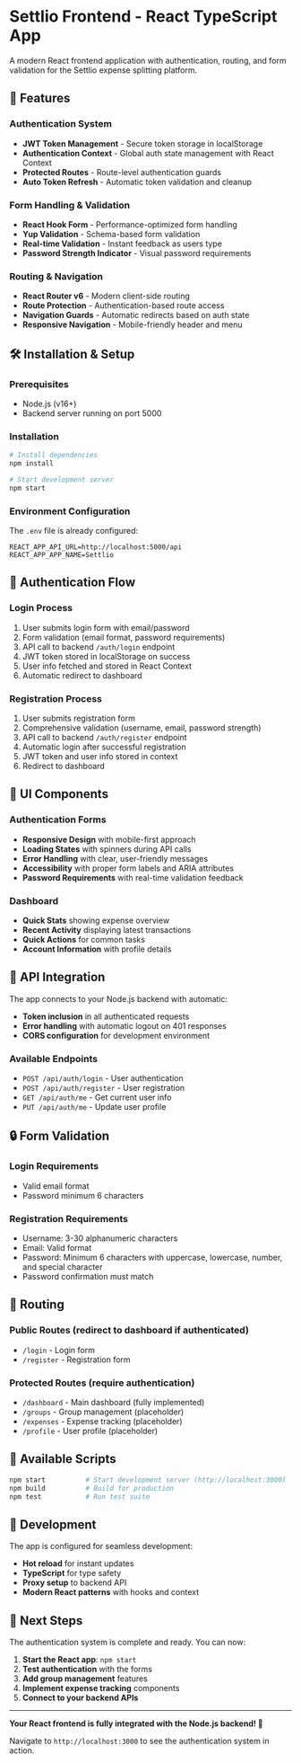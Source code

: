 # Settlio Frontend - React TypeScript App

A modern React frontend application with authentication, routing, and form validation for the Settlio expense splitting platform.

## 🚀 Features

### **Authentication System**
- **JWT Token Management** - Secure token storage in localStorage
- **Authentication Context** - Global auth state management with React Context  
- **Protected Routes** - Route-level authentication guards
- **Auto Token Refresh** - Automatic token validation and cleanup

### **Form Handling & Validation**
- **React Hook Form** - Performance-optimized form handling
- **Yup Validation** - Schema-based form validation
- **Real-time Validation** - Instant feedback as users type
- **Password Strength Indicator** - Visual password requirements

### **Routing & Navigation**
- **React Router v6** - Modern client-side routing
- **Route Protection** - Authentication-based route access
- **Navigation Guards** - Automatic redirects based on auth state
- **Responsive Navigation** - Mobile-friendly header and menu

## 🛠 Installation & Setup

### **Prerequisites**
- Node.js (v16+)
- Backend server running on port 5000

### **Installation**
```bash
# Install dependencies
npm install

# Start development server  
npm start
```

### **Environment Configuration**
The `.env` file is already configured:
```env
REACT_APP_API_URL=http://localhost:5000/api
REACT_APP_APP_NAME=Settlio
```

## 🔐 Authentication Flow

### **Login Process**
1. User submits login form with email/password
2. Form validation (email format, password requirements)
3. API call to backend `/auth/login` endpoint
4. JWT token stored in localStorage on success
5. User info fetched and stored in React Context
6. Automatic redirect to dashboard

### **Registration Process**  
1. User submits registration form
2. Comprehensive validation (username, email, password strength)
3. API call to backend `/auth/register` endpoint
4. Automatic login after successful registration
5. JWT token and user info stored in context
6. Redirect to dashboard

## 🎨 UI Components

### **Authentication Forms**
- **Responsive Design** with mobile-first approach
- **Loading States** with spinners during API calls
- **Error Handling** with clear, user-friendly messages
- **Accessibility** with proper form labels and ARIA attributes
- **Password Requirements** with real-time validation feedback

### **Dashboard**
- **Quick Stats** showing expense overview
- **Recent Activity** displaying latest transactions  
- **Quick Actions** for common tasks
- **Account Information** with profile details

## 📡 API Integration

The app connects to your Node.js backend with automatic:
- **Token inclusion** in all authenticated requests
- **Error handling** with automatic logout on 401 responses
- **CORS configuration** for development environment

### **Available Endpoints**
- `POST /api/auth/login` - User authentication
- `POST /api/auth/register` - User registration
- `GET /api/auth/me` - Get current user info
- `PUT /api/auth/me` - Update user profile

## 🔒 Form Validation

### **Login Requirements**
- Valid email format
- Password minimum 6 characters

### **Registration Requirements**
- Username: 3-30 alphanumeric characters
- Email: Valid format
- Password: Minimum 6 characters with uppercase, lowercase, number, and special character
- Password confirmation must match

## 🚦 Routing

### **Public Routes** (redirect to dashboard if authenticated)
- `/login` - Login form
- `/register` - Registration form

### **Protected Routes** (require authentication)
- `/dashboard` - Main dashboard (fully implemented)
- `/groups` - Group management (placeholder)
- `/expenses` - Expense tracking (placeholder)
- `/profile` - User profile (placeholder)

## 🚀 Available Scripts

```bash
npm start          # Start development server (http://localhost:3000)
npm build          # Build for production
npm test           # Run test suite
```

## 🔧 Development

The app is configured for seamless development:
- **Hot reload** for instant updates
- **TypeScript** for type safety
- **Proxy setup** to backend API  
- **Modern React patterns** with hooks and context

## 🎯 Next Steps

The authentication system is complete and ready. You can now:

1. **Start the React app**: `npm start`
2. **Test authentication** with the forms
3. **Add group management** features
4. **Implement expense tracking** components
5. **Connect to your backend APIs**

---

**Your React frontend is fully integrated with the Node.js backend! 🎉**

Navigate to `http://localhost:3000` to see the authentication system in action.